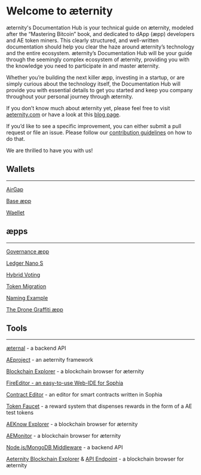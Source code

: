 # Welcome to æternity
æternity's Documentation Hub is your technical guide on æternity, modeled after the “Mastering Bitcoin” book, and dedicated to dApp (æpp) developers and AE token miners. This clearly structured, and well-written documentation should help you clear the haze around æternity’s technology and the entire ecosystem. æternity’s Documentation Hub will be your guide through the seemingly complex ecosystem of æternity, providing you with the knowledge you need to participate in and master æternity.

Whether you’re building the next killer æpp, investing in a startup, or are simply curious about the technology itself, the Documentation Hub will provide you with essential details to get you started and keep you company throughout your personal journey through æternity.

If you don’t know much about æternity yet, please feel free to visit [aeternity.com](https://aeternity.com/) or have a look at this [blog page](https://blog.aeternity.com/æternity-getting-started-resources-95764450e204).

If you’d like to see a specific improvement, you can either submit a pull request or file an issue. Please follow our [contribution guidelines](https://github.com/aeternity/aeternity/blob/master/CONTRIBUTING.md) on how to do that.

We are thrilled to have you with us!

## Wallets
----

[AirGap](https://airgap.it/)

[Base æpp](https://base.aepps.com/#/)

[Waellet](https://waellet.com/)


## æpps
----
[Governance æpp](https://github.com/aeternity/aepp-governance)

[Ledger Nano S](https://github.com/aeternity/ledger-app)

[Hybrid Voting](http://aeternity.com/aepp-hybrid-voting/)

[Token Migration](https://token-migration.aepps.com/#/)

[Naming Example](https://aeternity.com/aepp-naming-example/)

[The Drone Graffiti æpp](https://aepp.dronegraffiti.com/)


## Tools
----

[æternal](https://github.com/aeternity/aeternal) - a backend API

[AEproject](https://github.com/aeternity/aepp-aeproject-js) - an aeternity framework

[Blockchain Explorer](https://testnet.explorer.aepps.com/#/) - a blockchain browser for æternity

[FireEditor - an easy-to-use Web-IDE for Sophia](http://fireeditor.nikitafuchs.de/)

[Contract Editor](https://testnet.contracts.aepps.com/) - an editor for smart contracts written in Sophia

[Token Faucet](https://testnet.faucet.aepps.com/) - a reward system that dispenses rewards in the form of a AE test tokens

[AEKnow Explorer](https://www.aeknow.org/) - a blockchain browser for æternity

[AEMonitor](https://aemonitor.mobycrypt.com/core) - a blockchain browser for æternity

[Node.js/MongoDB Middleware](https://github.com/kryztoval/aepp-middleware-mn) - a backend API

[Aeternity Blockchain Explorer](https://ae.criesca.net:3011/explorer/dashboard.html) & [API Endpoint](https://ae.criesca.net:3011/api) - a blockchain browser for æternity
